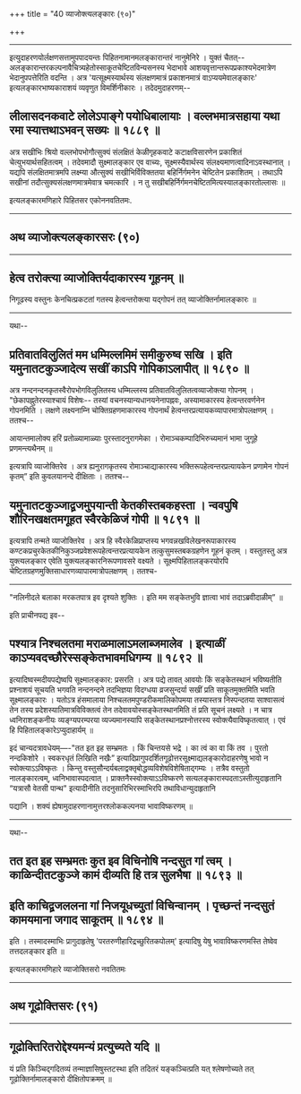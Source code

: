 +++
title = "40 व्याजोक्त्यलङ्कारः (९०)"

+++



_________


इत्युदाहरणयोर्लक्षणसत्तामुपपादयन्तः पिहितनामानमलङ्कारान्तरं नानुमेनिरे ।
युक्तं चैतत्--अलङ्कारान्तरकल्पनावैचित्र्यहेतोस्साकूतचेष्टितविन्यसनस्य
भेदाभावे आशयवृत्तान्तरूपप्रकाश्यभेदमात्रेण भेदानुपपत्तेरिति वदन्ति ।
अत्र 'यत्सूक्ष्मस्यार्थस्य संलक्षणमात्रं प्रकाशनमात्रं
वाऽप्ययमेवालङ्कारः' इत्यलङ्कारभाष्यकाराशयं व्यवृणुत विमर्शिनीकारः ।
तदेदमुदाहरणम्--



## लीलासदनकवाटे लोलेऽपाङ्गे पयोधिबालायाः । वल्लभमात्रसहाया यथा रमा स्यात्तथाऽभवन् सख्यः ॥ १८८९ ॥

अत्र सखीभिः श्रियो वल्लभोपभोगौत्सुक्यं संलक्षितं केळीगृहकवाटे
कटाक्षविसारणेन प्रकाशितं चेत्युभयार्थसहितत्वम् । तदेवमादौ सुक्ष्मालङ्कार
एव वाच्यः, सूक्ष्मस्यैवार्थस्य संलक्ष्यमाणत्वादिनाऽवस्थानात् । यद्यपि
संलक्षितमात्रमपि लक्ष्म्या औत्सुक्यं सखीभिर्विविक्ततया बहिर्निर्गमनेन
चेष्टितेन प्रकाशितम् । तथाऽपि सखीनां तदौत्सुक्यसंलक्षणमात्रमेवात्र
चमत्कारि । न तु सखीबहिर्निर्गमनचेष्टितमित्यस्यालङ्कारतोल्लासः ॥

इत्यलङ्कारमणिहारे पिहितसर एकोननवतितमः.


_________


## अथ व्याजोक्त्यलङ्कारसरः (९०)


_________


## हेत्व तरोक्त्या व्याजोक्तिर्यदाकारस्य गूहनम् ॥

निगूढस्य वस्तुनः केनचित्प्रकटतां गतस्य हेत्वन्तरोक्त्या यद्गोपनं तत्
व्याजोक्तिर्नामालङ्कारः ॥


_________


यथा--



## प्रतिवातविलुलितं मम धम्मिल्लमिमं समीकुरुष्व सखि । इति यमुनातटकुञ्जादेत्य सखीं काऽपि गोपिकाऽलापीत् ॥ १८९० ॥

अत्र नन्दनन्दनकृतस्वैरोपभोगविलुलितस्य धम्मिल्लस्य
प्रतिवातविलुलितत्वव्याजोक्त्या गोपनम् । "छेकापह्नुतेरस्याश्चायं विशेषः--
तस्यां वचनस्यान्यधानयनेनापह्नवः, अस्यामाकारस्य हेत्वन्तरवर्णनेन गोपनमिति
। लक्षणे लक्ष्यनाम्नि चोक्तिग्रहणमाकारस्य गोपनार्थं
हेत्वन्तरप्रत्यायकव्यापारमात्रोपलक्षणम् । ततश्च--

आयान्तमालोक्य हरिं प्रतोळ्यामाळ्याः पुरस्तादनुरागमेका ।
रोमाञ्चकम्पादिभिरुच्यमानं भामा जुगूहे प्रणमन्त्यथैनम् ॥

इत्यत्रापि व्याजोक्तिरेव । अत्र ह्यनुरागकृतस्य रोमाञ्चाद्याकारस्य
भक्तिरूपहेत्वन्तरप्रत्यायकेन प्रणामेन गोपनं कृतम्” इति कुवलयानन्दे
दीक्षिताः । ततश्च--



## यमुनातटकुञ्जाद्व्रजमुपयान्ती केतकीस्तबकहस्ता । न्ववपुषि शौरिनखक्षतमगूहत स्वैरकेळिजं गोपी ॥ १८९१ ॥

इत्यत्रापि तन्मते व्याजोक्तिरेव । अत्र हि स्वैरकेळिप्राप्तस्य
भगवन्नखविलेखनरूपाकारस्य
कण्टकप्रचुरकेतकीनिकुञ्जप्रवेशरूपहेत्वन्तरप्रत्यायकेन
तत्कुसुमस्तबकग्रहणेन गूहनं कृतम् । वस्तुतस्तु अत्र युक्त्यलङ्कार एवेति
युक्त्यलङ्कारनिरूपणावसरे वक्ष्यते । सूक्ष्मपिहितालङ्करयोरपि
चेष्टितग्रहणमुक्तिसाधारणव्यापारमात्रोपलक्षणम् । ततश्च-


_________


"नलिनीदले बलाका मरकतपात्र इव दृश्यते शुक्तिः । इति मम सङ्केतभुवि
ज्ञात्वा भावं तदाऽब्रवीदाळीम्” ॥

इति प्राचीनपद्य इव--



## पश्यात्र निश्चलतमा मराळमालाऽमलाब्जमालेव । इत्याळीं काऽप्यवदच्छौरेस्सङ्केतभावमधिगम्य ॥ १८९२ ॥

इत्यादिष्वस्मदीयपद्येष्वपि सूक्ष्मालङ्कार: प्रसरति । अत्र पद्ये तावत्
आवयोः किं सङ्केतस्थानं भविष्यतीति प्रश्नाशयं सूचयति भगवति नन्दनन्दने
तदभिज्ञया विदग्धया व्रजसुन्दर्या सखीं प्रति साकूतमुक्तमिति भवति
सूक्ष्मालङ्कारः । यतोऽत्र हंसमालाया निश्चलतमपुण्डरीकमालिकोपमया
तस्यास्तत्र निस्पन्दतया साश्वासत्वं तेन तस्य
प्रदेशस्यातिमात्रविविक्तत्वं तेन तदेवावयोस्सङ्केतस्थानमिति तं प्रति सूचनं
लक्ष्यते । न चात्र ध्वनिराशङ्कनीयः व्यङ्ग्यपरम्परया व्यज्यमानस्यापि
सङ्केतस्थानप्रश्नोत्तरस्य स्वोक्त्यैवाविष्कृतत्वात् । एवं हि
पिहितालङ्कारेऽप्युदाहार्यम् ॥

इदं चान्यदत्रावधेयम्—-"तत इत इह सम्भ्रमतः । किं चिन्तयसे भद्रे । का त्वं
का वा किं तव । पुरतो नन्दकिशोरे । स्वकरधृतं लिखिति नखैः”
इत्यादिप्रागुपदर्शितगूढोत्तरसूक्ष्माद्यलङ्कारोदाहरणेषु भावो न
स्वोक्त्याऽऽविष्कृतः । किन्तु
वस्तुसौन्दर्यबलाद्वक्तृबोद्धव्यविशेषविशेषिताद्गम्यः । तत्रैव वस्तुतो
नालङ्कारत्वम्, ध्वनिभावास्पदत्वात् । प्राक्तनैस्स्वोक्त्याऽऽविष्करणे
सत्यलङ्कारास्पदताऽस्तीत्युदाहृतानि “यत्रासौ वेतसी पान्थ" इत्यादीनीति
तदनुसारिभिरस्माभिरपि तथाविधान्युदाहृतानि

पद्यानि । शक्यं ह्येषामुदाहरणानामुत्तरश्लोककल्पनया भावाविष्करणम् ॥


_________


यथा--



## तत इत इह सम्भ्रमतः कुत इव विचिनोषि नन्दसुत गां त्वम् । काळिन्दीतटकुञ्जे कामं दीव्यति हि तत्र सुलभैषा ॥ १८९३ ॥



## इति काचिद्व्रजललना गां निजयूधच्युतां विचिन्वानम् । पृच्छन्तं नन्दसुतं कामयमाना जगाद साकूतम् ॥ १८९४ ॥

इति । तस्मादस्माभिः प्रागुदाहृतेषु 'परतरुणीहारिद्रच्छुरितकपोलम्'
इत्यादिषु येषु भावाविष्करणमस्ति तेष्वेव तत्तदलङ्कार इति ॥

इत्यलङ्कारमणिहारे व्याजोक्तिसरो नवतितमः


_________


## अथ गूढोक्तिसरः (९१)


_________




## गूढोक्तिरितरोद्देश्यमन्यं प्रत्युच्यते यदि ॥

यं प्रति किञ्चिद्गदितव्यं तन्माज्ञासिषुस्तटस्था इति तदितरं यङ्कञ्चित्प्रति
यत् श्लेषणोच्यते तत् गूढोक्तिर्नामालङ्कारो दीक्षितोपक्रमम् ॥
